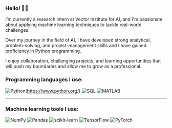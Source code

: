 ### Hello! 👋🏻


I’m currently a research intern at Vector Institute for AI, and I'm passionate about applying machine learning techniques to tackle real-world challenges.

Over my journey in the field of AI, I have developed strong analytical, problem-solving, and project-management skills and I have gained proficiency in Python programming. 

I enjoy collaboration, challenging projects, and learning opportunities that will push my boundaries and allow me to grow as a professional.


### Programming languages I use:

![Python](https://img.shields.io/badge/Python-%23013243.svg?style=for-the-badge&logo=Python&logoColor=white)(https://www.python.org/)
![SQL](https://img.shields.io/badge/SQL-%230074C1.svg?style=for-the-badge&logo=sql&logoColor=white)
![MATLAB](https://img.shields.io/badge/matlab-%23FF5200.svg?style=for-the-badge&logo=mathworks&logoColor=white)


---------------------
### Machine learning tools I use:

![NumPy](https://img.shields.io/badge/numpy-%23013243.svg?style=for-the-badge&logo=numpy&logoColor=white)
![Pandas](https://img.shields.io/badge/pandas-%23150458.svg?style=for-the-badge&logo=pandas&logoColor=white)
![scikit-learn](https://img.shields.io/badge/scikit--learn-%23F7931E.svg?style=for-the-badge&logo=scikit-learn&logoColor=white)
![TensorFlow](https://img.shields.io/badge/TensorFlow-%23FF6F00.svg?style=for-the-badge&logo=TensorFlow&logoColor=white)
![PyTorch](https://img.shields.io/badge/PyTorch-%23EE4C2C.svg?style=for-the-badge&logo=PyTorch&logoColor=white)



<!-- 
This is a cool thing, just use it when your repo is nicer :D
[![Anurag's GitHub stats](https://github-readme-stats.vercel.app/api?username=aminfadaei116)](https://github.com/anuraghazra/github-readme-stats) -->
